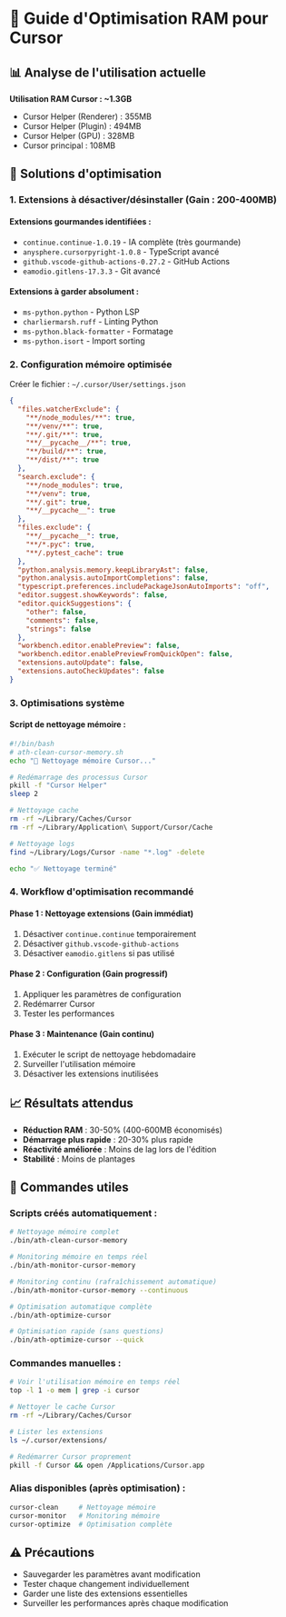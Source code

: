 # 🚀 Guide d'Optimisation RAM pour Cursor

## 📊 Analyse de l'utilisation actuelle

**Utilisation RAM Cursor : ~1.3GB**
- Cursor Helper (Renderer) : 355MB
- Cursor Helper (Plugin) : 494MB  
- Cursor Helper (GPU) : 328MB
- Cursor principal : 108MB

## 🎯 Solutions d'optimisation

### 1. **Extensions à désactiver/désinstaller (Gain : 200-400MB)**

#### Extensions gourmandes identifiées :
- `continue.continue-1.0.19` - IA complète (très gourmande)
- `anysphere.cursorpyright-1.0.8` - TypeScript avancé
- `github.vscode-github-actions-0.27.2` - GitHub Actions
- `eamodio.gitlens-17.3.3` - Git avancé

#### Extensions à garder absolument :
- `ms-python.python` - Python LSP
- `charliermarsh.ruff` - Linting Python
- `ms-python.black-formatter` - Formatage
- `ms-python.isort` - Import sorting

### 2. **Configuration mémoire optimisée**

Créer le fichier : `~/.cursor/User/settings.json`

```json
{
  "files.watcherExclude": {
    "**/node_modules/**": true,
    "**/venv/**": true,
    "**/.git/**": true,
    "**/__pycache__/**": true,
    "**/build/**": true,
    "**/dist/**": true
  },
  "search.exclude": {
    "**/node_modules": true,
    "**/venv": true,
    "**/.git": true,
    "**/__pycache__": true
  },
  "files.exclude": {
    "**/__pycache__": true,
    "**/*.pyc": true,
    "**/.pytest_cache": true
  },
  "python.analysis.memory.keepLibraryAst": false,
  "python.analysis.autoImportCompletions": false,
  "typescript.preferences.includePackageJsonAutoImports": "off",
  "editor.suggest.showKeywords": false,
  "editor.quickSuggestions": {
    "other": false,
    "comments": false,
    "strings": false
  },
  "workbench.editor.enablePreview": false,
  "workbench.editor.enablePreviewFromQuickOpen": false,
  "extensions.autoUpdate": false,
  "extensions.autoCheckUpdates": false
}
```

### 3. **Optimisations système**

#### Script de nettoyage mémoire :
```bash
#!/bin/bash
# ath-clean-cursor-memory.sh
echo "🧹 Nettoyage mémoire Cursor..."

# Redémarrage des processus Cursor
pkill -f "Cursor Helper"
sleep 2

# Nettoyage cache
rm -rf ~/Library/Caches/Cursor
rm -rf ~/Library/Application\ Support/Cursor/Cache

# Nettoyage logs
find ~/Library/Logs/Cursor -name "*.log" -delete

echo "✅ Nettoyage terminé"
```

### 4. **Workflow d'optimisation recommandé**

#### Phase 1 : Nettoyage extensions (Gain immédiat)
1. Désactiver `continue.continue` temporairement
2. Désactiver `github.vscode-github-actions`
3. Désactiver `eamodio.gitlens` si pas utilisé

#### Phase 2 : Configuration (Gain progressif)
1. Appliquer les paramètres de configuration
2. Redémarrer Cursor
3. Tester les performances

#### Phase 3 : Maintenance (Gain continu)
1. Exécuter le script de nettoyage hebdomadaire
2. Surveiller l'utilisation mémoire
3. Désactiver les extensions inutilisées

## 📈 Résultats attendus

- **Réduction RAM** : 30-50% (400-600MB économisés)
- **Démarrage plus rapide** : 20-30% plus rapide
- **Réactivité améliorée** : Moins de lag lors de l'édition
- **Stabilité** : Moins de plantages

## 🔧 Commandes utiles

### Scripts créés automatiquement :

```bash
# Nettoyage mémoire complet
./bin/ath-clean-cursor-memory

# Monitoring mémoire en temps réel
./bin/ath-monitor-cursor-memory

# Monitoring continu (rafraîchissement automatique)
./bin/ath-monitor-cursor-memory --continuous

# Optimisation automatique complète
./bin/ath-optimize-cursor

# Optimisation rapide (sans questions)
./bin/ath-optimize-cursor --quick
```

### Commandes manuelles :

```bash
# Voir l'utilisation mémoire en temps réel
top -l 1 -o mem | grep -i cursor

# Nettoyer le cache Cursor
rm -rf ~/Library/Caches/Cursor

# Lister les extensions
ls ~/.cursor/extensions/

# Redémarrer Cursor proprement
pkill -f Cursor && open /Applications/Cursor.app
```

### Alias disponibles (après optimisation) :

```bash
cursor-clean     # Nettoyage mémoire
cursor-monitor   # Monitoring mémoire
cursor-optimize  # Optimisation complète
```

## ⚠️ Précautions

- Sauvegarder les paramètres avant modification
- Tester chaque changement individuellement
- Garder une liste des extensions essentielles
- Surveiller les performances après chaque modification 
